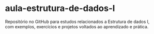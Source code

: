# aula-estrutura-de-dados-I
Repositório no GitHub para estudos relacionados a Estrutura de dados I, com exemplos, exercícios e projetos voltados ao aprendizado e prática.
 